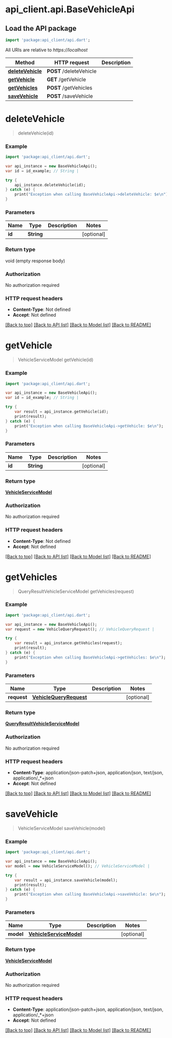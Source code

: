 # api_client.api.BaseVehicleApi

## Load the API package
```dart
import 'package:api_client/api.dart';
```

All URIs are relative to *https://localhost*

Method | HTTP request | Description
------------- | ------------- | -------------
[**deleteVehicle**](BaseVehicleApi.md#deleteVehicle) | **POST** /deleteVehicle | 
[**getVehicle**](BaseVehicleApi.md#getVehicle) | **GET** /getVehicle | 
[**getVehicles**](BaseVehicleApi.md#getVehicles) | **POST** /getVehicles | 
[**saveVehicle**](BaseVehicleApi.md#saveVehicle) | **POST** /saveVehicle | 


# **deleteVehicle**
> deleteVehicle(id)



### Example 
```dart
import 'package:api_client/api.dart';

var api_instance = new BaseVehicleApi();
var id = id_example; // String | 

try { 
    api_instance.deleteVehicle(id);
} catch (e) {
    print("Exception when calling BaseVehicleApi->deleteVehicle: $e\n");
}
```

### Parameters

Name | Type | Description  | Notes
------------- | ------------- | ------------- | -------------
 **id** | **String**|  | [optional] 

### Return type

void (empty response body)

### Authorization

No authorization required

### HTTP request headers

 - **Content-Type**: Not defined
 - **Accept**: Not defined

[[Back to top]](#) [[Back to API list]](../README.md#documentation-for-api-endpoints) [[Back to Model list]](../README.md#documentation-for-models) [[Back to README]](../README.md)

# **getVehicle**
> VehicleServiceModel getVehicle(id)



### Example 
```dart
import 'package:api_client/api.dart';

var api_instance = new BaseVehicleApi();
var id = id_example; // String | 

try { 
    var result = api_instance.getVehicle(id);
    print(result);
} catch (e) {
    print("Exception when calling BaseVehicleApi->getVehicle: $e\n");
}
```

### Parameters

Name | Type | Description  | Notes
------------- | ------------- | ------------- | -------------
 **id** | **String**|  | [optional] 

### Return type

[**VehicleServiceModel**](VehicleServiceModel.md)

### Authorization

No authorization required

### HTTP request headers

 - **Content-Type**: Not defined
 - **Accept**: Not defined

[[Back to top]](#) [[Back to API list]](../README.md#documentation-for-api-endpoints) [[Back to Model list]](../README.md#documentation-for-models) [[Back to README]](../README.md)

# **getVehicles**
> QueryResultVehicleServiceModel getVehicles(request)



### Example 
```dart
import 'package:api_client/api.dart';

var api_instance = new BaseVehicleApi();
var request = new VehicleQueryRequest(); // VehicleQueryRequest | 

try { 
    var result = api_instance.getVehicles(request);
    print(result);
} catch (e) {
    print("Exception when calling BaseVehicleApi->getVehicles: $e\n");
}
```

### Parameters

Name | Type | Description  | Notes
------------- | ------------- | ------------- | -------------
 **request** | [**VehicleQueryRequest**](VehicleQueryRequest.md)|  | [optional] 

### Return type

[**QueryResultVehicleServiceModel**](QueryResultVehicleServiceModel.md)

### Authorization

No authorization required

### HTTP request headers

 - **Content-Type**: application/json-patch+json, application/json, text/json, application/_*+json
 - **Accept**: Not defined

[[Back to top]](#) [[Back to API list]](../README.md#documentation-for-api-endpoints) [[Back to Model list]](../README.md#documentation-for-models) [[Back to README]](../README.md)

# **saveVehicle**
> VehicleServiceModel saveVehicle(model)



### Example 
```dart
import 'package:api_client/api.dart';

var api_instance = new BaseVehicleApi();
var model = new VehicleServiceModel(); // VehicleServiceModel | 

try { 
    var result = api_instance.saveVehicle(model);
    print(result);
} catch (e) {
    print("Exception when calling BaseVehicleApi->saveVehicle: $e\n");
}
```

### Parameters

Name | Type | Description  | Notes
------------- | ------------- | ------------- | -------------
 **model** | [**VehicleServiceModel**](VehicleServiceModel.md)|  | [optional] 

### Return type

[**VehicleServiceModel**](VehicleServiceModel.md)

### Authorization

No authorization required

### HTTP request headers

 - **Content-Type**: application/json-patch+json, application/json, text/json, application/_*+json
 - **Accept**: Not defined

[[Back to top]](#) [[Back to API list]](../README.md#documentation-for-api-endpoints) [[Back to Model list]](../README.md#documentation-for-models) [[Back to README]](../README.md)

